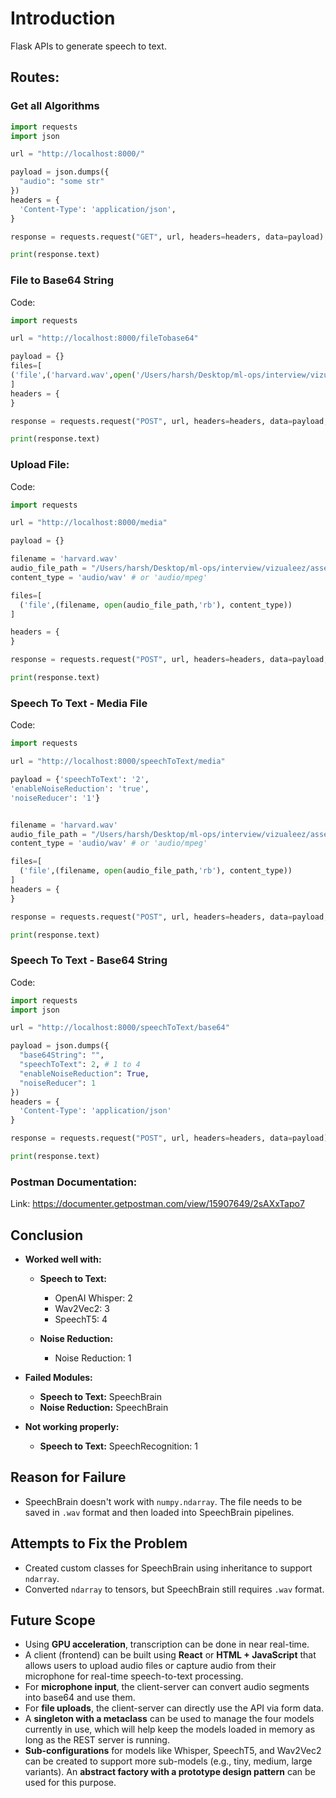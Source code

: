 # Introduction
Flask APIs to generate speech to text. 

## Routes:

### Get all Algorithms
```py
import requests
import json

url = "http://localhost:8000/"

payload = json.dumps({
  "audio": "some str"
})
headers = {
  'Content-Type': 'application/json',
}

response = requests.request("GET", url, headers=headers, data=payload)

print(response.text)
```


### File to Base64 String
Code:
```py
import requests

url = "http://localhost:8000/fileTobase64"

payload = {}
files=[
('file',('harvard.wav',open('/Users/harsh/Desktop/ml-ops/interview/vizualeez/assesment/speech_to_text/upload/harvard.wav','rb'),'audio/wav'))
]
headers = {
}

response = requests.request("POST", url, headers=headers, data=payload, files=files)

print(response.text)

````

### Upload File:

Code: 
```py
import requests

url = "http://localhost:8000/media"

payload = {}

filename = 'harvard.wav'
audio_file_path = "/Users/harsh/Desktop/ml-ops/interview/vizualeez/assesment/speech_to_text/upload/harvard.wav"
content_type = 'audio/wav' # or 'audio/mpeg'

files=[
  ('file',(filename, open(audio_file_path,'rb'), content_type))
]

headers = {
}

response = requests.request("POST", url, headers=headers, data=payload, files=files)

print(response.text)

```

### Speech To Text - Media File
Code:
```py
import requests

url = "http://localhost:8000/speechToText/media"

payload = {'speechToText': '2',
'enableNoiseReduction': 'true',
'noiseReducer': '1'}


filename = 'harvard.wav'
audio_file_path = "/Users/harsh/Desktop/ml-ops/interview/vizualeez/assesment/speech_to_text/upload/harvard.wav"
content_type = 'audio/wav' # or 'audio/mpeg'

files=[
  ('file',(filename, open(audio_file_path,'rb'), content_type))
]
headers = {
}

response = requests.request("POST", url, headers=headers, data=payload, files=files)

print(response.text)
```

### Speech To Text - Base64 String
Code:
```py
import requests
import json

url = "http://localhost:8000/speechToText/base64"

payload = json.dumps({
  "base64String": "",
  "speechToText": 2, # 1 to 4
  "enableNoiseReduction": True,
  "noiseReducer": 1
})
headers = {
  'Content-Type': 'application/json'
}

response = requests.request("POST", url, headers=headers, data=payload)

print(response.text)


```

### Postman Documentation:
Link: https://documenter.getpostman.com/view/15907649/2sAXxTapo7

## Conclusion
- **Worked well with:**
    - **Speech to Text:**
        - OpenAI Whisper: 2
        - Wav2Vec2: 3
        - SpeechT5: 4

    - **Noise Reduction:**
        - Noise Reduction: 1

- **Failed Modules:**
    - **Speech to Text:** SpeechBrain
    - **Noise Reduction:** SpeechBrain

- **Not working properly:**
    - **Speech to Text:** SpeechRecognition: 1

## Reason for Failure
- SpeechBrain doesn't work with `numpy.ndarray`. The file needs to be saved in `.wav` format and then loaded into SpeechBrain pipelines.

## Attempts to Fix the Problem
- Created custom classes for SpeechBrain using inheritance to support `ndarray`.
- Converted `ndarray` to tensors, but SpeechBrain still requires `.wav` format.

## Future Scope
- Using **GPU acceleration**, transcription can be done in near real-time.
- A client (frontend) can be built using **React** or **HTML + JavaScript** that allows users to upload audio files or capture audio from their microphone for real-time speech-to-text processing.
- For **microphone input**, the client-server can convert audio segments into base64 and use them.
- For **file uploads**, the client-server can directly use the API via form data.
- A **singleton with a metaclass** can be used to manage the four models currently in use, which will help keep the models loaded in memory as long as the REST server is running.
- **Sub-configurations** for models like Whisper, SpeechT5, and Wav2Vec2 can be created to support more sub-models (e.g., tiny, medium, large variants). An **abstract factory with a prototype design pattern** can be used for this purpose.



